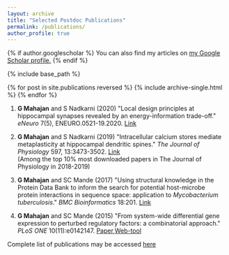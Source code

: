 ```yaml
---
layout: archive
title: "Selected Postdoc Publications"
permalink: /publications/
author_profile: true
---
```


{% if author.googlescholar %}
  You can also find my articles on <u><a href="{{author.googlescholar}}">my Google Scholar profile</a>.</u>
{% endif %}

{% include base_path %}

{% for post in site.publications reversed %}
  {% include archive-single.html %}
{% endfor %}

1. <b>G Mahajan</b> and S Nadkarni (2020) "Local design principles at hippocampal synapses revealed by an energy-information trade-off." <i>eNeuro</i> 7(5), ENEURO.0521-19.2020. [Link](https://pubmed.ncbi.nlm.nih.gov/32847867/)
 
2. <b>G Mahajan</b> and S Nadkarni (2019) "Intracellular calcium stores mediate metaplasticity at hippocampal dendritic spines." <i>The Journal of Physiology</i> 597, 13:3473-3502. [Link](https://doi.org/10.1113/JP277726) \
(Among the top 10% most downloaded papers in The Journal of Physiology in 2018-2019)

3. <b>G Mahajan</b> and SC Mande (2017) "Using structural knowledge in the Protein Data Bank to inform the search for potential host-microbe protein interactions in sequence space: application to <i>Mycobacterium tuberculosis</i>." <i>BMC Bioinformatics</i> 18:201. [Link](https://doi.org/10.1186/s12859-017-1550-y)

4. <b>G Mahajan</b> and SC Mande (2015) "From system-wide differential gene expression to perturbed regulatory factors: a combinatorial approach." <i>PLoS ONE</i> 10(11):e0142147. [Paper](https://doi.org/10.1371/journal.pone.0142147),[Web-tool](https://share.streamlit.io/gaurangm-web/streamlit_apps/main/altered_tf_activity.py)

Complete list of publications may be accessed [here](https://scholar.google.com/citations?user=HDocbMsAAAAJ&hl=en)
